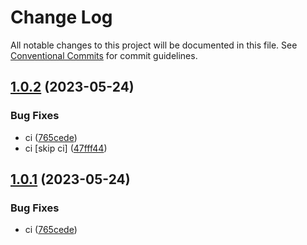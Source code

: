 # Change Log

All notable changes to this project will be documented in this file.
See [Conventional Commits](https://conventionalcommits.org) for commit guidelines.

## [1.0.2](https://github.com/garrylachman/ElectroCRUD/compare/v1.0.0...v1.0.2) (2023-05-24)

### Bug Fixes

- ci ([765cede](https://github.com/garrylachman/ElectroCRUD/commit/765cedeb278321a4ce17d2ecc3815f1b83e10247))
- ci [skip ci] ([47fff44](https://github.com/garrylachman/ElectroCRUD/commit/47fff44ad3dcbde91b46d6bc21442c799ca3a731))

## [1.0.1](https://github.com/garrylachman/ElectroCRUD/compare/v1.0.0...v1.0.1) (2023-05-24)

### Bug Fixes

- ci ([765cede](https://github.com/garrylachman/ElectroCRUD/commit/765cedeb278321a4ce17d2ecc3815f1b83e10247))

